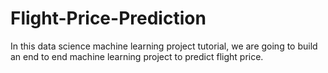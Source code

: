 # Flight-Price-Prediction

In this data science machine learning project tutorial, we are going to build an end to end machine learning project to predict flight price.
